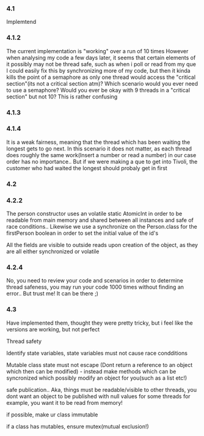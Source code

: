 ### 4.1
Implemtend

### 4.1.2

The current implementation is "working" over a run of 10 times
However when analysing my code a few days later, it seems that certain elements of it possibly may not be thread safe, such as when i poll or read from my que
I could easily fix this by synchronizing more of my code, but then it kinda kills the point of a semaphore as only one thread would access the "critical section"(its not a critical section atm)? Which scenario would you ever need to use a semaphore? Would you ever be okay with 9 threads in a "critical section" but not 10? This is rather confusing


### 4.1.3

### 4.1.4
It is a weak fairness, meaning that the thread which has been waiting the longest gets to go next. In this scenario it does not matter, as each thread does roughly the same work(Insert a number or read a number) in our case order has no importance.. But if we were making a que to get into Tivoli, the customer who had waited the longest should probaly get in first



### 4.2


### 4.2.2
The person constructor uses an volatile static AtomicInt in order to be readable from main memory and shared between all instances and safe of race conditions.. Likewise we use a synchronize on the Person.class for the firstPerson boolean in order to set the initial value of the id's

All the fields are visible to outside reads upon creation of the object, as they are all either synchronized or volatile


### 4.2.4
No, you need to review your code and scenarios in order to determine thread safeness, you may run your code 1000 times without finding an error.. But trust me! It can be there ;)


### 4.3
Have implemented them, thought they were pretty tricky, but i feel like the versions are working, but not perfect


Thread safety

Identify state variables, state variables must not cause race condditions

Mutable class state must not escape (Dont return a reference to an object which then can be modified) - instead make methods which can be syncronized which possibly modify an object for you(such as a list etc!)

safe publication.. Aka, things must be readable/visible to other threads, you dont want an object to be published with null values for some threads for example, you want it to be read from memory!

if possible, make ur class immutable

if a class has mutables, ensure mutex(mutual exclusion!)